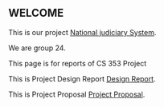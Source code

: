 ## WELCOME

This is our project [National judiciary System](http://dijkstra.ug.bcc.bilkent.edu.tr/~burak.korkmaz/DatabaseProje/JudicaryDatabase/login.php).

We are group 24.

This page is for reports of CS 353 Project

This is Project Design Report [Design Report](https://github.com/egeakin/National-Judiciary-System/blob/master/Database%20Design%20Report.pdf).

This is Project Proposal [Project Proposal](https://github.com/egeakin/National-Judiciary-System/blob/master/CS353%20proposal.pdf).

